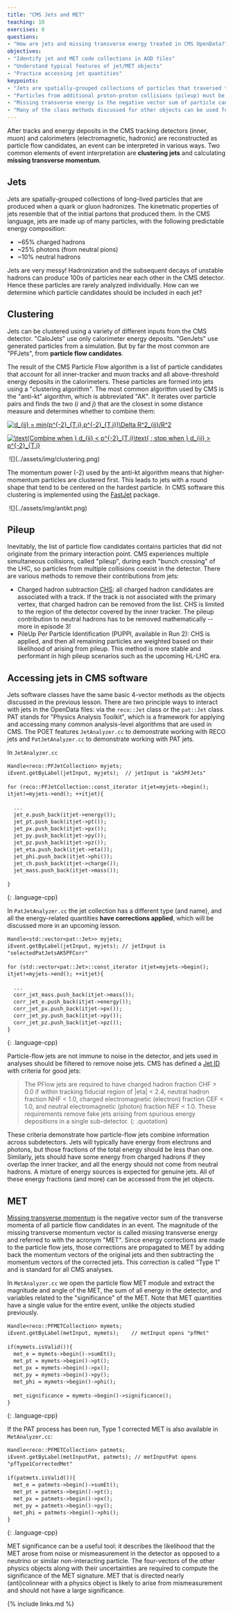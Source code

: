 ```yaml
---
title: "CMS Jets and MET"
teaching: 10
exercises: 0
questions:
- "How are jets and missing transverse energy treated in CMS OpenData?"
objectives:
- "Identify jet and MET code collections in AOD files"
- "Understand typical features of jet/MET objects"
- "Practice accessing jet quantities"
keypoints:
- "Jets are spatially-grouped collections of particles that traversed the CMS detector" 
- "Particles from additional proton-proton collisions (pileup) must be removed from jets"
- "Missing transverse energy is the negative vector sum of particle candidates"
- "Many of the class methods discussed for other objects can be used for jets"
---
```


After tracks and energy deposits in the CMS tracking detectors (inner, muon) and calorimeters (electromagnetic, hadronic) are reconstructed as particle flow candidates, an event can be interpreted in various ways. Two common elements of event interpretation are **clustering jets** and calculating **missing transverse momentum**.

## Jets

Jets are spatially-grouped collections of long-lived particles that are produced when a quark or gluon hadronizes. The kinetmatic properties of
jets resemble that of the initial partons that produced them. In the CMS language, jets are made up of many particles, with the
following predictable energy composition:

*   ~65% charged hadrons
*   ~25% photons (from neutral pions)
*   ~10% neutral hadrons

Jets are very messy! Hadronization and the subsequent decays of unstable hadrons can produce 100s of particles near each other in the CMS detector.
Hence these particles are rarely analyzed individually. How can we determine which particle candidates should be included in each jet?

## Clustering

Jets can be clustered using a variety of different inputs from the CMS detector. "CaloJets" use only calorimeter energy deposits. "GenJets" use generated
particles from a simulation. But by far the most common are "PFJets", from **particle flow candidates**.

The result of the CMS Particle Flow algorithm is a list of particle candidates that account for all inner-tracker and muon tracks and all above-threshold
energy deposits in the calorimeters. These particles are formed into jets using a "clustering algorithm". The most common algorithm used by CMS is the
"anti-kt" algorithm, which is abbreviated "AK". It iterates over particle pairs and finds the two (*i* and *j*) that are the closest in some distance
measure and determines whether to combine them:

<a href="https://www.codecogs.com/eqnedit.php?latex=d_{ij}&space;=&space;min(p^{-2}_{T,i},p^{-2}_{T,j})\Delta&space;R^2_{ij}/R^2" target="_blank"><img src="https://latex.codecogs.com/svg.latex?d_{ij}&space;=&space;min(p^{-2}_{T,i},p^{-2}_{T,j})\Delta&space;R^2_{ij}/R^2" title="d_{ij} = min(p^{-2}_{T,i},p^{-2}_{T,j})\Delta R^2_{ij}/R^2" /></a>

<a href="https://www.codecogs.com/eqnedit.php?latex=\text{Combine&space;when&space;}&space;d_{ij}&space;<&space;p^{-2}_{T,i}\text{&space;;&space;stop&space;when&space;}&space;d_{ij}&space;>&space;p^{-2}_{T,i}" target="_blank"><img src="https://latex.codecogs.com/svg.latex?\text{Combine&space;when&space;}&space;d_{ij}&space;<&space;p^{-2}_{T,i}\text{&space;;&space;stop&space;when&space;}&space;d_{ij}&space;>&space;p^{-2}_{T,i}" title="\text{Combine when } d_{ij} < p^{-2}_{T,i}\text{ ; stop when } d_{ij} > p^{-2}_{T,i}" /></a>

<img src="clustering.png" alt="" />
![](../assets/img/clustering.png)

The momentum power (-2) used by the anti-kt algorithm means that higher-momentum particles are clustered first. This leads to jets with a round shape that
tend to be centered on the hardest particle. In CMS software this clustering is implemented using the [FastJet](www.fastjet.fr) package. 

<img src="antikt.png" alt="" />
![](../assets/img/antikt.png)


## Pileup

Inevitably, the list of particle flow candidates contains particles that did not originate from the primary interaction point. CMS experiences multiple
simultaneous collisions, called "pileup", during each "bunch crossing" of the LHC, so particles from multiple collisions coexist in the detector.
There are various methods to remove their contributions from jets:

 * Charged hadron subtraction [CHS](http://cms-results.web.cern.ch/cms-results/public-results/preliminary-results/JME-14-001/index.html): all charged hadron candidates 
 are associated with a track. If the track is not associated with the primary vertex, that
 charged hadron can be removed from the list. CHS is limited to the region of the detector covered by the inner tracker. The pileup contribution to
 neutral hadrons has to be removed mathematically -- more in episode 3!
 * PileUp Per Particle Identification (PUPPI, available in Run 2): CHS is applied, and then all remaining particles are weighted based on their likelihood of arising from
 pileup. This method is more stable and performant in high pileup scenarios such as the upcoming HL-LHC era.

## Accessing jets in CMS software

Jets software classes have the same basic 4-vector methods as the objects discussed in the previous lesson. There are two principle ways to interact with jets in the OpenData files: via the `reco::Jet` class or the `pat::Jet` class. PAT stands for "Physics Analysis Toolkit", which is a framework for applying and accessing many common analysis-level algorithms that are used in CMS. The POET features `JetAnalyzer.cc` to demonstrate working with RECO jets and `PatJetAnalyzer.cc` to demonstrate working with PAT jets. 

In `JetAnalyzer.cc` 
~~~
Handle<reco::PFJetCollection> myjets;
iEvent.getByLabel(jetInput, myjets);  // jetInput is "ak5PFJets"

for (reco::PFJetCollection::const_iterator itjet=myjets->begin(); itjet!=myjets->end(); ++itjet){

  ...
  jet_e.push_back(itjet->energy());
  jet_pt.push_back(itjet->pt());
  jet_px.push_back(itjet->px());
  jet_py.push_back(itjet->py());
  jet_pz.push_back(itjet->pz());
  jet_eta.push_back(itjet->eta());
  jet_phi.push_back(itjet->phi());
  jet_ch.push_back(itjet->charge());
  jet_mass.push_back(itjet->mass());

}
~~~
{: .language-cpp}

In `PatJetAnalyzer.cc` the jet collection has a different type (and name), and all the energy-related quantities **have corrections applied**, which will be discussed more in an upcoming lesson.
~~~
Handle<std::vector<pat::Jet>> myjets;
iEvent.getByLabel(jetInput, myjets); // jetInput is "selectedPatJetsAK5PFCorr"

for (std::vector<pat::Jet>::const_iterator itjet=myjets->begin(); itjet!=myjets->end(); ++itjet){

  ...
  corr_jet_mass.push_back(itjet->mass());
  corr_jet_e.push_back(itjet->energy());
  corr_jet_px.push_back(itjet->px());
  corr_jet_py.push_back(itjet->py());
  corr_jet_pz.push_back(itjet->pz());
}
~~~
{: .language-cpp}

Particle-flow jets are not immune to noise in the detector, and jets used in analyses should be filtered to remove noise jets. 
CMS has defined a [Jet ID](http://cdsweb.cern.ch/record/1279362) with criteria for good jets: 

>The PFlow jets are required to have charged hadron fraction CHF > 0.0 if within tracking fiducial region of |eta| < 2.4, neutral hadron fraction NHF < 1.0, charged electromagnetic 
>(electron) fraction CEF < 1.0, and neutral electromagnetic (photon) fraction NEF < 1.0. These requirements remove fake jets arising from spurious energy depositions in a single 
>sub-detector. 
{: .quotation}

These criteria demonstrate how particle-flow jets combine information across subdetectors. Jets will typically have energy from electrons and photons, but those fractions of the total
energy should be less than one. Similarly, jets should have some energy from charged hadrons if they overlap the inner tracker, and all the energy should not come from neutral hadrons. 
A mixture of energy sources is expected for genuine jets. All of these energy fractions (and more) can be accessed from the jet objects. 



## MET

[Missing transverse momentum](https://cds.cern.ch/record/1543527) is the negative vector sum of the transverse momenta of all particle flow candidates in an event. 
The magnitude of the missing transverse momentum vector is called missing transverse energy and referred to with the acronym "MET". 
Since energy corrections are made to the particle flow jets, those corrections are propagated to MET by adding back the momentum vectors of the
original jets and then subtracting the momentum vectors of the corrected jets. This correction is called "Type 1" and is standard for all CMS analyses.

In `MetAnalyzer.cc` we open the particle flow MET module and extract the magnitude and angle of the MET, the sum of all energy
in the detector, and variables related to the "significance" of the MET. Note that MET quantities have a single value for the 
entire event, unlike the objects studied previously. 

~~~
Handle<reco::PFMETCollection> mymets;
iEvent.getByLabel(metInput, mymets);	// metInput opens "pfMet"

if(mymets.isValid()){
  met_e = mymets->begin()->sumEt();
  met_pt = mymets->begin()->pt();
  met_px = mymets->begin()->px();
  met_py = mymets->begin()->py();
  met_phi = mymets->begin()->phi();
  
  met_significance = mymets->begin()->significance();
}
~~~
{: .language-cpp}

If the PAT process has been run, Type 1 corrected MET is also available in `MetAnalyzer.cc`:
~~~
Handle<reco::PFMETCollection> patmets;
iEvent.getByLabel(metInputPat, patmets); // metInputPat opens "pfType1CorrectedMet"

if(patmets.isValid()){
  met_e = patmets->begin()->sumEt();
  met_pt = patmets->begin()->pt();
  met_px = patmets->begin()->px();
  met_py = patmets->begin()->py();
  met_phi = patmets->begin()->phi();
}
~~~
{: .language-cpp}

MET significance can be a useful tool: it describes the likelihood that the MET arose from noise or mismeasurement in the detector
as opposed to a neutrino or similar non-interacting particle. The four-vectors of the other physics objects along with their 
uncertainties are required to compute the significance of the MET signature. MET that is directed nearly (anti)colinnear with 
a physics object is likely to arise from mismeasurement and should not have a large significance. 


{% include links.md %}


